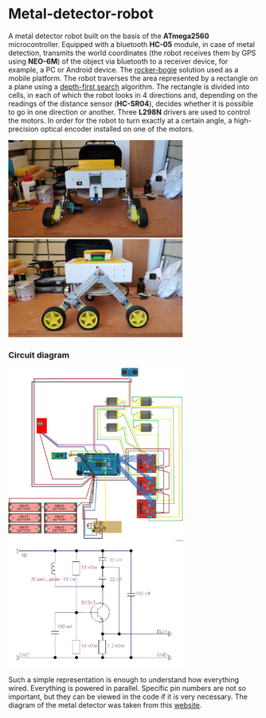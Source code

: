 # Metal-detector-robot
A metal detector robot built on the basis of the **ATmega2560** microcontroller. 
Equipped with a bluetooth **HC-05** module, in case of metal detection, 
transmits the world coordinates (the robot receives them by GPS using **NEO-6M**) of the object via bluetooth to a receiver device, 
for example, a PC or Android device. The [rocker-bogie](https://en.wikipedia.org/wiki/Rocker-bogie) 
solution used as a mobile platform. The robot traverses the area represented by a rectangle on a plane 
using a [depth-first search](https://en.wikipedia.org/wiki/Depth-first_search) algorithm.
The rectangle is divided into cells, in each of which the robot looks in 4 directions and, 
depending on the readings of the distance sensor (**HC-SR04**), decides whether it is possible 
to go in one direction or another. Three **L298N** drivers are used to control the motors.
In order for the robot to turn exactly at a certain angle, a high-precision optical encoder 
installed on one of the motors. 
<p float="left">
  <img src="https://github.com/Astronomax/metal-detector-robot/blob/main/photos/IMG_20220707_1.jpg?raw=true" alt="drawing" width="350"/>
  <img src="https://github.com/Astronomax/metal-detector-robot/blob/main/photos/IMG_20220707_4.jpg?raw=true" alt="drawing" width="350"/>
</p>

### Circuit diagram
<p float="left">
  <img src="https://github.com/Astronomax/metal-detector-robot/blob/main/full_scheme.jpg?raw=true" alt="drawing" width="350"/>
  <img src="https://github.com/Astronomax/metal-detector-robot/blob/main/md_scheme.jpg?raw=true" alt="drawing" width="350"/>
</p>

Such a simple representation is enough to understand how everything wired. Everything is powered in parallel. 
Specific pin numbers are not so important, but they can be viewed in the code if it is very necessary. 
The diagram of the metal detector was taken from this 
[website](http://dzlsevilgeniuslair.blogspot.com/2013/07/diy-arduino-based-metal-detector.html).

